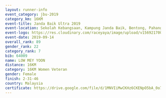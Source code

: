 ```yaml
---
layout: runner-info 
event_category: jbu-2019 
category_km: 16KM 
event-title: Janda Baik Ultra 2019
event-location: Sekolah Kebangsaan, Kampung Janda Baik, Bentong, Pahang, Malaysia 
event-logo: https://res.cloudinary.com/raceyaya/image/upload/v1569217009/logo/janda-baik_vch1pc.jpg 
event-date: 2019-09-14 
overall_rank: 89
gender_rank: 22
category_rank: 7
bib: 64009
name: LOW MEY YOON
distance: 16KM
category: 16KM Women Veteran
gender: Female
finish: 2-31-46
country: Malaysia
certificate: https://drive.google.com/file/d/1MNVIiMwCKHz6CKENpO5bA_0o79CIbp2f/view?usp=sharing
---
```


